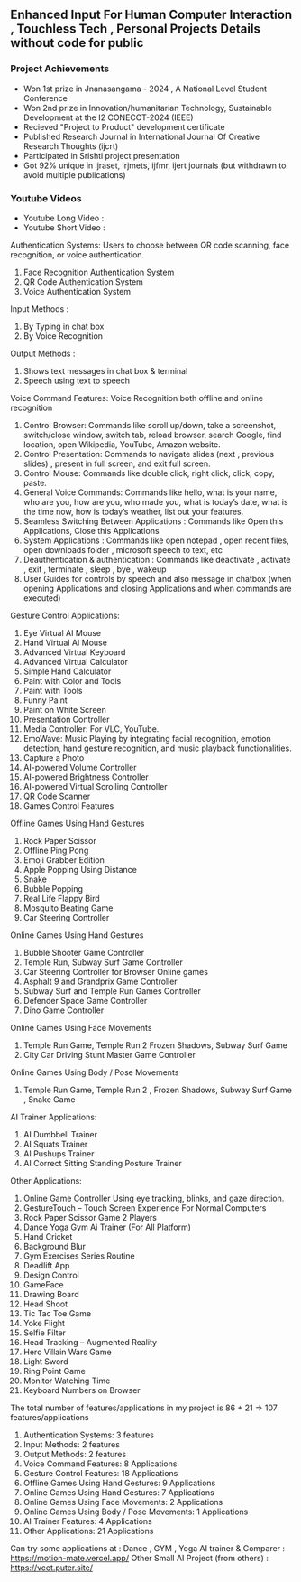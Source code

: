 ## Enhanced Input For Human Computer Interaction , Touchless Tech , Personal Projects Details without code for public

### Project Achievements
- Won 1st prize in Jnanasangama - 2024 , A National Level Student Conference 
- Won 2nd prize in Innovation/humanitarian Technology, Sustainable Development at the I2 CONECCT-2024 (IEEE)
- Recieved "Project to Product" development certificate
- Published Research Journal in International Journal Of Creative Research Thoughts (ijcrt)
- Participated in Srishti project presentation
- Got 92% unique in ijraset, irjmets, ijfmr, ijert journals (but withdrawn to avoid multiple publications)

### Youtube Videos 
- Youtube Long Video : 
- Youtube Short Video : 
  
Authentication Systems: Users to choose between QR code scanning, face recognition, or voice authentication.
1) Face Recognition Authentication System
2) QR Code Authentication System
3) Voice Authentication System

Input Methods : 
1) By Typing in chat box
2) By Voice Recognition 

Output Methods : 
1) Shows text messages in chat box & terminal
2) Speech using text to speech

Voice Command Features: Voice Recognition both offline and online recognition 
1) Control Browser: Commands like scroll up/down, take a screenshot, switch/close window, switch tab, reload browser, search Google, find location, open Wikipedia, YouTube, Amazon website.
2) Control Presentation: Commands to navigate slides (next , previous slides) , present in full screen, and exit full screen.
3) Control Mouse: Commands like double click, right click, click, copy, paste.
4) General Voice Commands: Commands like hello, what is your name, who are you, how are you, who made you, what is today’s date, what is the time now, how is today’s weather, list out your features.
5) Seamless Switching Between Applications : Commands like Open this Applications, Close this Applications 
6) System Applications : Commands like open notepad , open recent files, open downloads folder , microsoft speech to text, etc
7) Deauthentication & authentication : Commands like deactivate , activate , exit , terminate , sleep , bye , wakeup
8) User Guides for controls by speech and also message in chatbox (when opening Applications and closing Applications and when commands are executed)

Gesture Control Applications:
1) Eye Virtual AI Mouse
2) Hand Virtual AI Mouse
3) Advanced Virtual Keyboard
4) Advanced Virtual Calculator
5) Simple Hand Calculator
6) Paint with Color and Tools
7) Paint with Tools
8) Funny Paint
9) Paint on White Screen
10) Presentation Controller
11) Media Controller: For VLC, YouTube.
12) EmoWave: Music Playing by integrating facial recognition, emotion detection, hand gesture recognition, and music playback functionalities.
13) Capture a Photo
14) AI-powered Volume Controller
15) AI-powered Brightness Controller
16) AI-powered Virtual Scrolling Controller
17) QR Code Scanner
18) Games Control Features

Offline Games Using Hand Gestures
1) Rock Paper Scissor 
2) Offline Ping Pong 
3) Emoji Grabber Edition 
4) Apple Popping Using Distance 
5) Snake 
6) Bubble Popping 
7) Real Life Flappy Bird 
8) Mosquito Beating Game
9) Car Steering Controller


Online Games Using Hand Gestures
1) Bubble Shooter Game Controller
2) Temple Run, Subway Surf Game Controller
3) Car Steering Controller for Browser Online games
4) Asphalt 9 and Grandprix Game Controller
5) Subway Surf and Temple Run Games Controller
6) Defender Space Game Controller
7) Dino Game Controller

Online Games Using Face Movements
1) Temple Run Game, Temple Run 2 Frozen Shadows, Subway Surf Game 
2) City Car Driving Stunt Master Game Controller

Online Games Using Body / Pose Movements
1) Temple Run Game, Temple Run 2 , Frozen Shadows, Subway Surf Game , Snake Game 

AI Trainer Applications:
1) AI Dumbbell Trainer
2) AI Squats Trainer
3) AI Pushups Trainer
4) AI Correct Sitting Standing Posture Trainer

Other Applications:
1) Online Game Controller Using eye tracking, blinks, and gaze direction.
2) GestureTouch – Touch Screen Experience For Normal Computers
3) Rock Paper Scissor Game 2 Players
4) Dance Yoga Gym Ai Trainer (For All Platform)
5) Hand Cricket
6) Background Blur
7) Gym Exercises Series Routine
8) Deadlift App
9) Design Control 
10) GameFace
11) Drawing Board 
12) Head Shoot
13) Tic Tac Toe Game
14) Yoke Flight 
15) Selfie Filter
16) Head Tracking – Augmented Reality
17) Hero Villain Wars Game
18) Light Sword
19) Ring Point Game
20) Monitor Watching Time
21) Keyboard Numbers on Browser


The total number of features/applications in my project is 86 + 21 => 107 features/applications
1) Authentication Systems: 3 features
2) Input Methods: 2 features
3) Output Methods: 2 features
4) Voice Command Features: 8 Applications
5) Gesture Control Features: 18 Applications
6) Offline Games Using Hand Gestures: 9 Applications
7) Online Games Using Hand Gestures: 7 Applications
8) Online Games Using Face Movements: 2 Applications
9) Online Games Using Body / Pose Movements: 1 Applications
10) AI Trainer Features: 4 Applications
11) Other Applications: 21 Applications

Can try some applications at : 
Dance , GYM , Yoga AI trainer & Comparer : https://motion-mate.vercel.app/
Other Small AI Project (from others) : https://vcet.puter.site/

